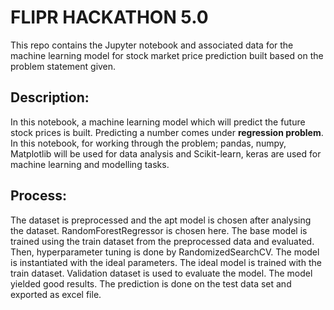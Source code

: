 # FLIPR HACKATHON 5.0
This repo contains the Jupyter notebook and associated data for the machine learning model for stock market price prediction built based on the problem statement given.

## Description:
In this notebook, a machine learning model which will predict the future stock prices is built. Predicting a number comes under **regression problem**. In this notebook, for working through the problem; pandas, numpy, Matplotlib will be used for data analysis and Scikit-learn, keras are used for machine learning and modelling tasks. 

## Process:
The dataset is preprocessed and the apt model is chosen after analysing the dataset. RandomForestRegressor is chosen here. The base model is trained using the train dataset from the preprocessed data and evaluated. Then, hyperparameter tuning is done by RandomizedSearchCV. The model is instantiated with the ideal parameters. The ideal model is trained with the train dataset. Validation dataset is used to evaluate the model. The model yielded good results. The prediction is done on the test data set and exported as excel file.
